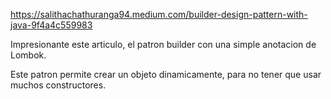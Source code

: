 https://salithachathuranga94.medium.com/builder-design-pattern-with-java-9f4a4c559983

Impresionante este articulo, el patron builder con una simple anotacion de Lombok.

Este patron permite crear un objeto dinamicamente, para no tener que usar muchos constructores.

